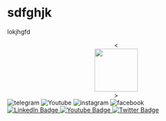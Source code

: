 # sdfghjk
lokjhgfd
<div id="header" align="center">
  <<div id="header" align="center">
  <img src="https://media.giphy.com/media/M9gbBd9nbDrOTu1Mqx/giphy.gif" width="100"/>
</div>>
</div>
<div id="badges">
    <img src="https://img.shields.io/badge/telegram-blue?logo=telegram&logoColor=white" alt="telegram"/>
  <img src="https://img.shields.io/badge/youtube-white?logo=youtube&logoColor=red" alt="Youtube "/>
  <img src="https://img.shields.io/badge/instagram-red?logo=instagram&logoColor=white" alt="instagram"/>
  <img src="https://img.shields.io/badge/facebook-white?logo=facebook&logoColor=blue" alt="facebook"/>
  
</div>
<div id="badges">
  <a href="https://t.me/doniyorov_javohir">
    <img src="https://img.shields.io/badge/LinkedIn-blue?style=for-the-badge&logo=linkedin&logoColor=white" alt="LinkedIn Badge"/>
  </a>
  <a href="your-youtube-URL">
    <img src="https://img.shields.io/badge/YouTube-red?style=for-the-badge&logo=youtube&logoColor=white" alt="Youtube Badge"/>
  </a>
  <a href="your-twitter-URL">
    <img src="https://img.shields.io/badge/Twitter-blue?style=for-the-badge&logo=twitter&logoColor=white" alt="Twitter Badge"/>
  </a>
</div>
